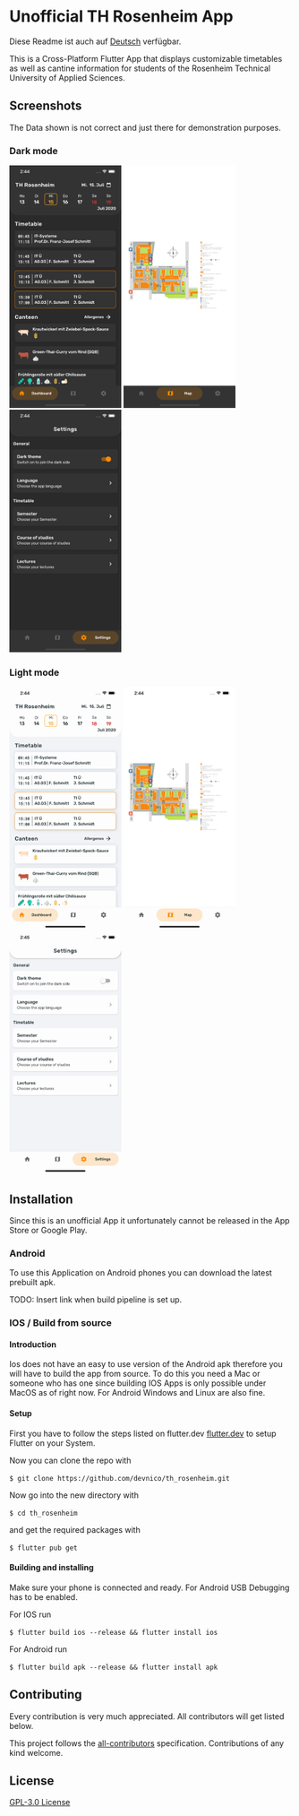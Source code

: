 # Unofficial TH Rosenheim App

Diese Readme ist auch auf [Deutsch](README_DE.md) verfügbar.

This is a Cross-Platform Flutter App that displays customizable timetables as well as cantine information for students of the Rosenheim Technical University of Applied Sciences.

## Screenshots

The Data shown is not correct and just there for demonstration purposes.

### Dark mode

<img src="readme/dashboard_en_dark.png" width="200px" />
<img src="readme/map_en_dark.png" width="200px" />
<img src="readme/settings_en_dark.png" width="200px" />

### Light mode

<img src="readme/dashboard_en_light.png" width="200px" />
<img src="readme/map_en_light.png" width="200px" />
<img src="readme/settings_en_light.png" width="200px" />


## Installation

Since this is an unofficial App it unfortunately cannot be released in the App Store or Google Play.

### Android

To use this Application on Android phones you can download the latest prebuilt apk.

TODO: Insert link when build pipeline is set up.

### IOS / Build from source

#### Introduction

Ios does not have an easy to use version of the Android apk therefore you will have to build the app from source. To do this you need a Mac or someone who has one since building IOS Apps is only possible under MacOS as of right now. For Android Windows and Linux are also fine.


#### Setup

First you have to follow the steps listed on flutter.dev [flutter.dev](https://flutter.dev/docs/get-started/) to setup Flutter on your System.

Now you can clone the repo with

`$ git clone https://github.com/devnico/th_rosenheim.git`

Now go into the new directory with

`$ cd th_rosenheim`

and get the required packages with

`$ flutter pub get`

#### Building and installing

Make sure your phone is connected and ready. For Android USB Debugging has to be enabled.

For IOS run

`$ flutter build ios --release && flutter install ios`

For Android run

`$ flutter build apk --release && flutter install apk`

## Contributing

Every contribution is very much appreciated. All contributors will get listed below.

This project follows the [all-contributors](https://allcontributors.org/docs/en/overview) specification. Contributions of any kind welcome.

## License

[GPL-3.0 License](LICENSE.md)